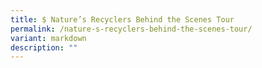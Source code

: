 ```yaml
---
title: $ Nature’s Recyclers Behind the Scenes Tour
permalink: /nature-s-recyclers-behind-the-scenes-tour/
variant: markdown
description: ""
---
```

